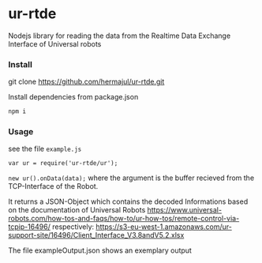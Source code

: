 # ur-rtde
Nodejs library for reading the data from the Realtime Data Exchange Interface of Universal robots

### Install

git clone https://github.com/hermajul/ur-rtde.git

Install dependencies from package.json
```sh
npm i
```

### Usage

see the file `example.js`

`var ur = require('ur-rtde/ur');`

`new ur().onData(data);` where the argument is the buffer recieved from the TCP-Interface of the Robot.

It returns a JSON-Object which contains the decoded Informations based on the documentation of Universal Robots https://www.universal-robots.com/how-tos-and-faqs/how-to/ur-how-tos/remote-control-via-tcpip-16496/
respectively:
https://s3-eu-west-1.amazonaws.com/ur-support-site/16496/Client_Interface_V3.8andV5.2.xlsx

The file exampleOutput.json shows an exemplary output
